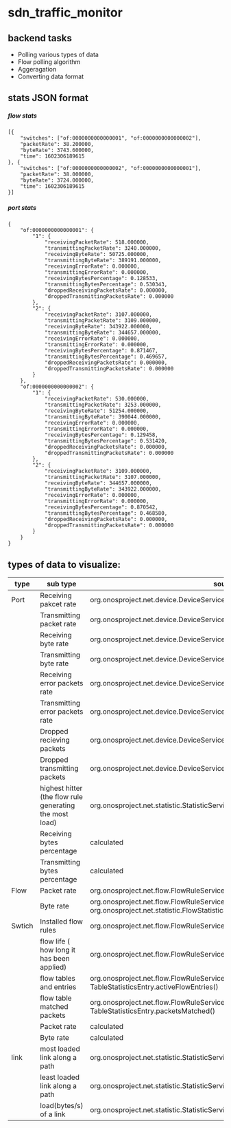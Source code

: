 # sdn_traffic_monitor

## backend tasks
* Polling various types of data
* Flow polling algorithm
* Aggeragation
* Converting data format

## stats JSON format

##### flow stats
```
[{
	"switches": ["of:0000000000000001", "of:0000000000000002"],
	"packetRate": 38.200000,
	"byteRate": 3743.600000,
	"time": 1602306189615
}, {
	"switches": ["of:0000000000000002", "of:0000000000000001"],
	"packetRate": 38.000000,
	"byteRate": 3724.000000,
	"time": 1602306189615
}]
```
##### port stats
```
{
	"of:0000000000000001": {
		"1": {
			"receivingPacketRate": 518.000000,
			"transmittingPacketRate": 3240.000000,
			"receivingByteRate": 50725.000000,
			"transmittingByteRate": 389191.000000,
			"receivingErrorRate": 0.000000,
			"transmittingErrorRate": 0.000000,
			"receivingBytesPercentage": 0.128533,
			"transmittingBytesPercentage": 0.530343,
			"droppedReceivingPacketsRate": 0.000000,
			"droppedTransmittingPacketsRate": 0.000000
		},
        "2": {
			"receivingPacketRate": 3107.000000,
			"transmittingPacketRate": 3109.000000,
			"receivingByteRate": 343922.000000,
			"transmittingByteRate": 344657.000000,
			"receivingErrorRate": 0.000000,
			"transmittingErrorRate": 0.000000,
			"receivingBytesPercentage": 0.871467,
			"transmittingBytesPercentage": 0.469657,
			"droppedReceivingPacketsRate": 0.000000,
			"droppedTransmittingPacketsRate": 0.000000
		}
	},
	"of:0000000000000002": {
		"1": {
			"receivingPacketRate": 530.000000,
			"transmittingPacketRate": 3253.000000,
			"receivingByteRate": 51254.000000,
			"transmittingByteRate": 390044.000000,
			"receivingErrorRate": 0.000000,
			"transmittingErrorRate": 0.000000,
			"receivingBytesPercentage": 0.129458,
			"transmittingBytesPercentage": 0.531420,
			"droppedReceivingPacketsRate": 0.000000,
			"droppedTransmittingPacketsRate": 0.000000
		},    
        "2": {
			"receivingPacketRate": 3109.000000,
			"transmittingPacketRate": 3107.000000,
			"receivingByteRate": 344657.000000,
			"transmittingByteRate": 343922.000000,
			"receivingErrorRate": 0.000000,
			"transmittingErrorRate": 0.000000,
			"receivingBytesPercentage": 0.870542,
			"transmittingBytesPercentage": 0.468580,
			"droppedReceivingPacketsRate": 0.000000,
			"droppedTransmittingPacketsRate": 0.000000
		}
	}
}    
```


## types of data to visualize:
| type |  sub type                |  source |
| ---- | ------------------------ | ------------------------------------------------------------ |
| Port | Receiving pakcet rate    |org.onosproject.net.device.DeviceService.getStatisticsForPort.packetsReceived()  |
|      | Transmitting packet rate |  org.onosproject.net.device.DeviceService.getStatisticsForPort.packetsSent()  |
|      | Receiving byte rate |   org.onosproject.net.device.DeviceService.getStatisticsForPort.bytesReceived()   |
|      | Transmitting byte rate  |  org.onosproject.net.device.DeviceService.getStatisticsForPort.bytesSent()   |
|      | Receiving error packets rate  |  org.onosproject.net.device.DeviceService.getStatisticsForPort.packetsRxErrors()   |
|      | Transmitting error packets rate  | org.onosproject.net.device.DeviceService.getStatisticsForPort.packetsTxErrors() |
|      | Dropped recieving packets | org.onosproject.net.device.DeviceService.getStatisticsForPort.packetsRxDropped() |
|      | Dropped transmitting packets | org.onosproject.net.device.DeviceService.getStatisticsForPort.packetsTxDropped() |
|      | highest hitter (the flow rule generating the most load) | org.onosproject.net.statistic.StatisticService.highestHitter() |
|      | Receiving bytes percentage |  calculated  |
|      | Transmitting bytes percentage | calculated |
| Flow | Packet rate | org.onosproject.net.flow.FlowRuleService.getFlowEntries(), FlowEntry.packets()|
|      | Byte rate | org.onosproject.net.flow.FlowRuleService.getFlowEntries(), FlowEntry.packets(), org.onosproject.net.statistic.FlowStatisticService.loadAllByType() |
|Swtich| Installed flow rules | org.onosproject.net.flow.FlowRuleService.getFlowEntries() | 
|      | flow life ( how long it has been applied) | org.onosproject.net.flow.FlowRuleService.getFlowEntries(), FlowEntry.life() |
|      | flow tables and entries    |org.onosproject.net.flow.FlowRuleService.getFlowTableStatistics(), TableStatisticsEntry.activeFlowEntries()|
|      | flow table matched packets |org.onosproject.net.flow.FlowRuleService.getFlowTableStatistics(), TableStatisticsEntry.packetsMatched() |
|      | Packet rate |calculated |
|      | Byte rate   |calculated |
| link | most loaded link along a path | org.onosproject.net.statistic.StatisticService.max() |
|      | least loaded link along a path | org.onosproject.net.statistic.StatisticService.min() |
|      | load(bytes/s) of a link | org.onosproject.net.statistic.StatisticService.load() |
